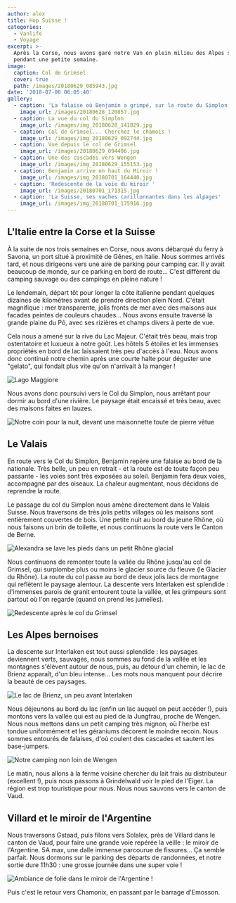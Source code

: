 ```yaml
---
author: alex
title: Hop Suisse !
categories:
  - Vanlife
  - Voyage
excerpt: >-
  Après la Corse, nous avons garé notre Van en plein milieu des Alpes suisse
  pendant une petite semaine.
image:
  caption: Col de Grimsel
  cover: true
  path: /images/20180629_085943.jpg
date: '2018-07-06 06:05:40'
gallery:
  - caption: 'La falaise où Benjamin a grimpé, sur la route du Simplon'
    image_url: /images/20180628_120857.jpg
  - caption: La vue du col du Simplon
    image_url: /images/img_20180628_141829.jpg
  - caption: Col de Grimsel... Cherchez le chamois !
    image_url: /images/img_20180629_092744.jpg
  - caption: Vue depuis le col de Grimsel
    image_url: /images/20180629_094406.jpg
  - caption: Une des cascades vers Wengen
    image_url: /images/img_20180629_155153.jpg
  - caption: Benjamin arrive en haut du Miroir !
    image_url: /images/img_20180701_164440.jpg
  - caption: 'Redescente de la voie du miroir '
    image_url: /images/20180701_171315.jpg
  - caption: 'La Suisse, ses vaches carillonnantes dans les alpages'
    image_url: /images/img_20180701_175916.jpg
---
```

## L'Italie entre la Corse et la Suisse

À la suite de nos trois semaines en Corse, nous avons débarqué du ferry à Savona, un port situé à proximité de Gênes, en Italie. Nous sommes arrivés tard, et nous dirigeons vers une aire de parking pour camping car. Il y avait beaucoup de monde, sur ce parking en bord de route... C'est différent du camping sauvage ou des campings en pleine nature ! 

Le lendemain, départ tôt pour longer la côte italienne pendant quelques dizaines de kilomètres avant de prendre direction plein Nord. C'était magnifique : mer transparente, jolis fronts de mer avec des maisons aux facades peintes de couleurs chaudes... Nous avons ensuite traversé la grande plaine du Pô, avec ses rizières et champs divers à perte de vue.

Cela nous a amené sur la rive du Lac Majeur. C'était très beau, mais trop ostentatoire et luxueux à notre goût. Les hôtels 5 étoiles et les immenses propriétés en bord de lac laissaient très peu d'accès à l'eau. Nous avons donc continué notre chemin après une courte halte pour déguster une "gelato", qui fondait plus vite qu'on n'arrivait à la manger !

![Lago Maggiore](/images/img_20180627_170606.jpg)

Nous avons donc poursuivi vers le Col du Simplon, nous arrêtant pour dormir au bord d'une rivière. Le paysage était encaissé et très beau, avec des maisons faites en lauzes. 

![Notre coin pour la nuit, devant une maisonnette toute de pierre vêtue](/images/img_20180627_191510.jpg)

## Le Valais

En route vers le Col du Simplon, Benjamin repère une falaise au bord de la nationale. Très belle, un peu en retrait - et la route est de toute façon peu passante - les voies sont très exposées au soleil. Benjamin fera deux voies, accompagné par des oiseaux. La chaleur augmentant, nous décidons de reprendre la route. 

Le passage du col du Simplon nous amène directement dans le Valais Suisse. Nous traversons de très jolis petits villages où les maisons sont entièrement couvertes de bois. Une petite nuit au bord du jeune Rhône, où nous faisons un brin de toilette, et nous continuons la route vers le Canton de Berne.

![Alexandra se lave les pieds dans un petit Rhône glacial](/images/20180628_182646.jpg)

Nous continuons de remonter toute la vallée du Rhône jusqu'au col de Grimsel, qui surplombe plus ou moins le glacier source du fleuve (le Glacier du Rhône). La route du col passe au bord de deux jolis lacs de montagne qui reflètent le paysage alentour. La descente vers Interlaken est splendide : d'immenses parois de granit entourent toute la vallée, et les grimpeurs sont partout où l'on regarde (quand on prend les jumelles). 

![Redescente après le col du Grimsel](/images/img_20180629_094014.jpg)

## Les Alpes bernoises

La descente sur Interlaken est tout aussi splendide : les paysages deviennent verts, sauvages, nous sommes au fond de la vallée et les montagnes s'élèvent autour de nous, puis, au détour d'un chemin, le lac de Brienz apparaît, d'un bleu intense... Les mots nous manquent pour décrire la beauté de ces paysages. 

![Le lac de Brienz, un peu avant Interlaken](/images/img_20180629_111603.jpg)

Nous déjeunons au bord du lac (enfin un lac auquel on peut accéder !), puis montons vers la vallée qui est au pied de la Jungfrau, proche de Wengen. Nous nous mettons dans un petit camping très mignon, où l'herbe est tondue uniformément et les géraniums décorent le moindre recoin. Nous sommes entourés de falaises, d'où coulent des cascades et sautent les base-jumpers. 

![Notre camping non loin de Wengen](/images/img_20180630_092545.jpg)

Le matin, nous allons à la ferme voisine chercher du lait frais au distributeur (excellent !), puis nous passons à Grindelwald voir le pied de l'Eiger. La région est trop touristique pour nous. Nous nous sauvons vers le canton de Vaud. 

## Villard et le miroir de l'Argentine

Nous traversons Gstaad, puis filons vers Solalex, près de Villard dans le canton de Vaud, pour faire une grande voie repérée la veille : le miroir de l'Argentine. 5A max, une dalle immense parcourue de fissures... Ça semble parfait. Nous dormons sur le parking des départs de randonnées, et notre sortie dure 11h30 : une grosse journée dans une super voie ! 

![Ambiance de folie dans le miroir de l'Argentine !](/images/img_20180701_141144.jpg)

Puis c'est le retour vers Chamonix, en passant par le barrage d'Emosson.
